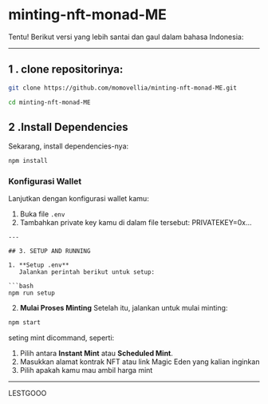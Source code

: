 # minting-nft-monad-ME
Tentu! Berikut versi yang lebih santai dan gaul dalam bahasa Indonesia:

---

## 1 . clone repositorinya:

```bash
git clone https://github.com/momovellia/minting-nft-monad-ME.git
```
```bash
cd minting-nft-monad-ME
```

## 2 .Install Dependencies
Sekarang, install dependencies-nya:

```bash
npm install
```

### Konfigurasi Wallet
Lanjutkan dengan konfigurasi wallet kamu:

1. Buka file `.env`
2. Tambahkan private key kamu di dalam file tersebut:
PRIVATEKEY=0x...
```
---

## 3. SETUP AND RUNNING

1. **Setup .env**
   Jalankan perintah berikut untuk setup:

```bash
npm run setup
```

2. **Mulai Proses Minting**
   Setelah itu, jalankan untuk mulai minting:

```bash
npm start
```

seting mint dicommand, seperti:

1. Pilih antara **Instant Mint** atau **Scheduled Mint**.
2. Masukkan alamat kontrak NFT atau link Magic Eden yang kalian inginkan
3. Pilih apakah kamu mau ambil harga mint 

---
LESTGOOO
